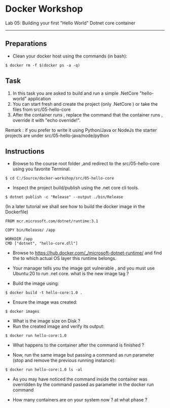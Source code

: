# Docker Workshop
Lab 05: Building your first "Hello World" Dotnet core container

---

## Preparations

 - Clean your docker host using the commands (in bash):

```
$ docker rm -f $(docker ps -a -q)
```

## Task
1. In this task you are asked to build and run a simple .NetCore "hello-world" application
2. You can start fresh and create the project (only .NetCore ) or take the files from src/05-hello-core
3. After the container runs , replace the command that the container runs , override it with "echo override!".


Remark : if you prefer to write it using Python/Java or NodeJs the starter projects are under src/05-hello-java/node/python

## Instructions

 - Browse to the course root folder ,and redirect to the src/05-hello-core using you favorite Terminal.
```
$ cd C:/Source/docker-workshop/src/05-hello-core
```

 - Inspect the project build/publish using the .net core cli tools.
```
$ dotnet publish -c "Release" --output ./bin/Release
```
(In a later tutorial we shall see how to build the docker image in the Dockerfile)

```
FROM mcr.microsoft.com/dotnet/runtime:3.1

COPY bin/Release/ /app

WORKDIR /app
CMD ["dotnet", "hello-core.dll"]

```
 - Browse to https://hub.docker.com/_/microsoft-dotnet-runtime/ and find the to which actual OS layer this runtime belongs.
 
 - Your manager tells you the image got vulnerable , and you must use Ubuntu:20 to run .net core. what is the new image tag  ?
 - Build the image using:
```
$ docker build -t hello-core:1.0 .
```

 - Ensure the image was created:
```
$ docker images
```
 - What is the image size on Disk ?
 - Run the created image and verify its output:
```
$ docker run hello-core:1.0
```
 - What happens to the container after the command is finished ? 
 
 - Now, run the same image but passing a command as run parameter (stop and remove the previous running instance):
```
$ docker run hello-core:1.0 ls -al
```

 - As you may have noticed the command inside the container was overridden by the command passed as parameter in the docker run command

 - How many containers are on your system now ? at what phase ? 
